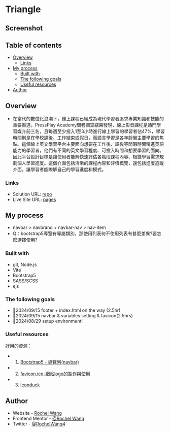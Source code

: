 # Triangle

## Screenshot


## Table of contents

- [Overview](#overview)
  - [Links](#links)
- [My process](#my-process)
  - [Built with](#built-with)
  - [The following goals](#the-following-goals)
  - [Useful resources](#useful-resources)
- [Author](#author)

## Overview
- 在當代的數位化浪潮下，線上課程已經成為現代學習者追求專業知識和技能的重要渠道。PressPlay Academy問卷調查結果發現，線上影音課程是熱門學習媒介前三名，且每週至少投入1至3小時進行線上學習的學習者佔47%，學習時間則是在學校課後、工作結束或假日，而語言學習是各年齡層主要學習的焦點。這個線上英文學習平台主要面向想要在工作後、課後等閒暇時間精進英語能力的學習者，他們有不同的英文學習程度、可投入時間和想要學習的面向。因此平台設計目標是讓使用者能夠快速評估各階段課程內容、根據學習需求規劃個人學習進度。這個介面包括清晰的課程內容和評價概覽，還包括進度追蹤介面，讓學習者能瞭解自己的學習進度和模式。


### Links

- Solution URL: [repo](https://github.com/rochelwang1205/triangle)
- Live Site URL: [pages](https://rochelwang1205.github.io/triangle/)

## My process
- navbar > navbrand + navbar-nav > nav-item
- Q：bootstrap5導覽有專屬類別，那使用列表何不使用列表有甚麼差異?要怎麼選擇使用?
### Built with

- git, Node.js
- Vite
- Bootstrap5
- SASS/SCSS
- ejs
  
### The following goals
- 🌟2024/09/15 footer + index.html on the way (2.5hr)
- 🌟2024/09/15 navbar & variables setting & favicon(2.5hrs)
- 🎈2024/08/29 setup environment!


### Useful resources
好用的資源：
- 1. [Bootstrap5 - 導覽列(navbar)](https://bootstrap5.hexschool.com/docs/5.1/components/navbar/)
- 2. [favicon.ico-網站logo的製作與使用](https://ithelp.ithome.com.tw/articles/10285383)
- 3. [Iconduck](https://iconduck.com/)

## Author
- Website - [Rochel Wang](https://github.com/rochelwang1205)
- Frontend Mentor - [@Rochel Wang](https://www.frontendmentor.io/profile/rochelwang1205)
- Twitter - [@RochelWang4](https://twitter.com/RochelWang4)